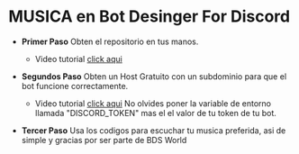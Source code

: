 # MUSICA en Bot Desinger For Discord

- **Primer Paso**
Obten el repositorio en tus manos.

   - Video tutorial [click aqui]()
- **Segundos Paso**
Obten un Host Gratuito con un subdominio para que el bot funcione correctamente.
   - Video tutorial [click aqui]()
    No olvides poner la variable de entorno llamada "DISCORD_TOKEN" mas el el valor de tu token de tu bot.

- **Tercer Paso**
Usa los codigos para escuchar tu musica preferida, asi de simple y gracias por ser parte de BDS World